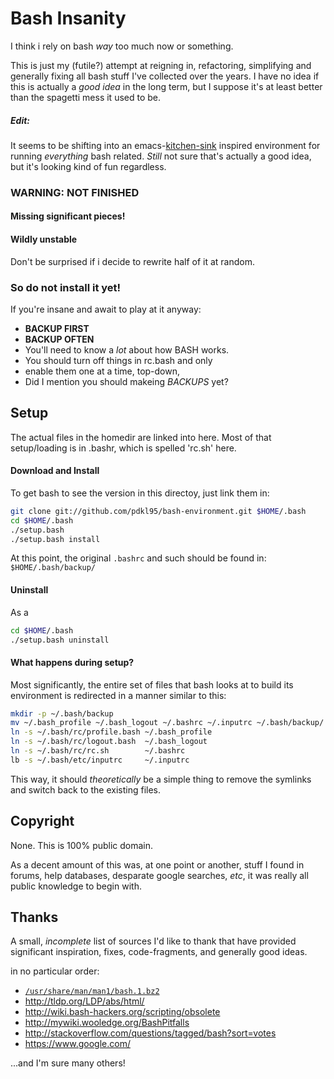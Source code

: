 Bash Insanity
=============

I think i rely on bash _way_ too much now or something.

This is just my (futile?) attempt at reigning in, refactoring,
simplifying and generally fixing all bash stuff I've collected over
the years. I have no idea if this is actually a _good idea_ in the
long term, but I suppose it's at least better than the spagetti mess
it used to be.

##### Edit:

It seems to be shifting into an
emacs-[kitchen-sink](http://www.emacswiki.org/emacs/TheKitchenSink)
inspired environment for running _everything_ bash related. _Still_ not
sure that's actually a good idea, but it's looking kind of fun regardless.


### **WARNING:** __NOT FINISHED__

#### Missing significant pieces!

#### Wildly unstable

Don't be surprised if i decide to rewrite half of it at random.

### So do not install it yet!

If you're insane and await to play at it anyway:

 - **BACKUP FIRST**
 - **BACKUP OFTEN**
 - You'll need to know a _lot_ about how BASH works.
 - You should turn off things in rc.bash and only
 - enable them one at a time, top-down,
 - Did I mention you should makeing *BACKUPS* yet?


Setup
-----

The actual files in the homedir are linked into here.
Most of that setup/loading is in .bashr, which
is spelled 'rc.sh' here.

#### Download and Install

To get bash to see the version in this directoy,
just link them in:

```bash
git clone git://github.com/pdkl95/bash-environment.git $HOME/.bash
cd $HOME/.bash
./setup.bash
./setup.bash install
```

At this point, the original `.bashrc` and such should be found in:
    `$HOME/.bash/backup/`

#### Uninstall

As a

```bash
cd $HOME/.bash
./setup.bash uninstall
```

#### What happens during setup?

Most significantly, the entire set of files that
bash looks at to build its environment is redirected
in a manner similar to this:

```bash
mkdir -p ~/.bash/backup
mv ~/.bash_profile ~/.bash_logout ~/.bashrc ~/.inputrc ~/.bash/backup/
ln -s ~/.bash/rc/profile.bash ~/.bash_profile
ln -s ~/.bash/rc/logout.bash  ~/.bash_logout
ln -s ~/.bash/rc/rc.sh        ~/.bashrc
lb -s ~/.bash/etc/inputrc     ~/.inputrc
```

This way, it should *theoretically* be a simple
thing to remove the symlinks and switch back to
the existing files.

Copyright
---------

None. This is 100% public domain.

As a decent amount of this was, at one point or another, stuff I
found in forums, help databases, desparate google searches, _etc_,
it was really all public knowledge to begin with.

Thanks
------

A small, _incomplete_ list of sources I'd like to thank that have
provided significant inspiration, fixes, code-fragments, and
generally good ideas.


in no particular order:

- [`/usr/share/man/man1/bash.1.bz2`](http://www.gnu.org/software/bash/manual/bashref.html)
- http://tldp.org/LDP/abs/html/
- http://wiki.bash-hackers.org/scripting/obsolete
- http://mywiki.wooledge.org/BashPitfalls
- http://stackoverflow.com/questions/tagged/bash?sort=votes
- https://www.google.com/


...and I'm sure many others!

